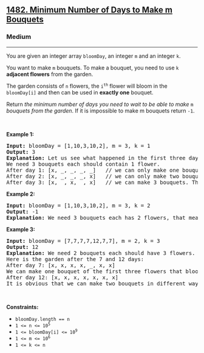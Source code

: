 <h2><a href="https://leetcode.com/problems/minimum-number-of-days-to-make-m-bouquets/">1482. Minimum Number of Days to Make m Bouquets</a></h2><h3>Medium</h3><hr><div style="user-select: auto;"><p style="user-select: auto;">You are given an integer array <code style="user-select: auto;">bloomDay</code>, an integer <code style="user-select: auto;">m</code> and an integer <code style="user-select: auto;">k</code>.</p>

<p style="user-select: auto;">You want to make <code style="user-select: auto;">m</code> bouquets. To make a bouquet, you need to use <code style="user-select: auto;">k</code> <strong style="user-select: auto;">adjacent flowers</strong> from the garden.</p>

<p style="user-select: auto;">The garden consists of <code style="user-select: auto;">n</code> flowers, the <code style="user-select: auto;">i<sup style="user-select: auto;">th</sup></code> flower will bloom in the <code style="user-select: auto;">bloomDay[i]</code> and then can be used in <strong style="user-select: auto;">exactly one</strong> bouquet.</p>

<p style="user-select: auto;">Return <em style="user-select: auto;">the minimum number of days you need to wait to be able to make </em><code style="user-select: auto;">m</code><em style="user-select: auto;"> bouquets from the garden</em>. If it is impossible to make m bouquets return <code style="user-select: auto;">-1</code>.</p>

<p style="user-select: auto;">&nbsp;</p>
<p style="user-select: auto;"><strong class="example" style="user-select: auto;">Example 1:</strong></p>

<pre style="user-select: auto;"><strong style="user-select: auto;">Input:</strong> bloomDay = [1,10,3,10,2], m = 3, k = 1
<strong style="user-select: auto;">Output:</strong> 3
<strong style="user-select: auto;">Explanation:</strong> Let us see what happened in the first three days. x means flower bloomed and _ means flower did not bloom in the garden.
We need 3 bouquets each should contain 1 flower.
After day 1: [x, _, _, _, _]   // we can only make one bouquet.
After day 2: [x, _, _, _, x]   // we can only make two bouquets.
After day 3: [x, _, x, _, x]   // we can make 3 bouquets. The answer is 3.
</pre>

<p style="user-select: auto;"><strong class="example" style="user-select: auto;">Example 2:</strong></p>

<pre style="user-select: auto;"><strong style="user-select: auto;">Input:</strong> bloomDay = [1,10,3,10,2], m = 3, k = 2
<strong style="user-select: auto;">Output:</strong> -1
<strong style="user-select: auto;">Explanation:</strong> We need 3 bouquets each has 2 flowers, that means we need 6 flowers. We only have 5 flowers so it is impossible to get the needed bouquets and we return -1.
</pre>

<p style="user-select: auto;"><strong class="example" style="user-select: auto;">Example 3:</strong></p>

<pre style="user-select: auto;"><strong style="user-select: auto;">Input:</strong> bloomDay = [7,7,7,7,12,7,7], m = 2, k = 3
<strong style="user-select: auto;">Output:</strong> 12
<strong style="user-select: auto;">Explanation:</strong> We need 2 bouquets each should have 3 flowers.
Here is the garden after the 7 and 12 days:
After day 7: [x, x, x, x, _, x, x]
We can make one bouquet of the first three flowers that bloomed. We cannot make another bouquet from the last three flowers that bloomed because they are not adjacent.
After day 12: [x, x, x, x, x, x, x]
It is obvious that we can make two bouquets in different ways.
</pre>

<p style="user-select: auto;">&nbsp;</p>
<p style="user-select: auto;"><strong style="user-select: auto;">Constraints:</strong></p>

<ul style="user-select: auto;">
	<li style="user-select: auto;"><code style="user-select: auto;">bloomDay.length == n</code></li>
	<li style="user-select: auto;"><code style="user-select: auto;">1 &lt;= n &lt;= 10<sup style="user-select: auto;">5</sup></code></li>
	<li style="user-select: auto;"><code style="user-select: auto;">1 &lt;= bloomDay[i] &lt;= 10<sup style="user-select: auto;">9</sup></code></li>
	<li style="user-select: auto;"><code style="user-select: auto;">1 &lt;= m &lt;= 10<sup style="user-select: auto;">6</sup></code></li>
	<li style="user-select: auto;"><code style="user-select: auto;">1 &lt;= k &lt;= n</code></li>
</ul>
</div>